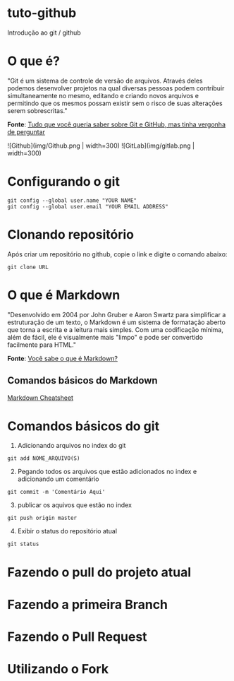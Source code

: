 # tuto-github

Introdução ao git / github

# O que é?

"Git é um sistema de controle de versão de arquivos. Através deles podemos desenvolver projetos na qual diversas pessoas podem contribuir simultaneamente no mesmo, editando e criando novos arquivos e permitindo que os mesmos possam existir sem o risco de suas alterações serem sobrescritas."

**Fonte**: [Tudo que você queria saber sobre Git e GitHub, mas tinha vergonha de perguntar](https://tableless.com.br/tudo-que-voce-queria-saber-sobre-git-e-github-mas-tinha-vergonha-de-perguntar/)

![Github](img/Github.png | width=300)
![GitLab](img/gitlab.png | width=300)

# Configurando o git

```
git config --global user.name "YOUR NAME"
git config --global user.email "YOUR EMAIL ADDRESS"
```

# Clonando repositório

Após criar um repositório no github, copie o link e digite o comando abaixo:

```
git clone URL
```

# O que é Markdown
"Desenvolvido em 2004 por John Gruber e Aaron Swartz para simplificar a estruturação de um texto, o Markdown é um sistema de formatação aberto que torna a escrita e a leitura mais simples. Com uma codificação mínima, além de fácil, ele é visualmente mais "limpo" e pode ser convertido facilmente para HTML."

**Fonte**: [Você sabe o que é Markdown?](https://canaltech.com.br/o-que-e/programacao/Voce-sabe-o-que-e-Markdown/)

## Comandos básicos do Markdown

[Markdown Cheatsheet](https://github.com/adam-p/markdown-here/wiki/Markdown-Cheatsheet)

# Comandos básicos do git

1. Adicionando arquivos no index do git

```
git add NOME_ARQUIVO(S)
```

2. Pegando todos os arquivos que estão adicionados no index e adicionando um comentário

```
git commit -m 'Comentário Aqui'
```

3. publicar os aquivos que estão no index

```
git push origin master
```

4. Exibir o status do repositório atual

```
git status
```

# Fazendo o pull do projeto atual

# Fazendo a primeira Branch

# Fazendo o Pull Request

# Utilizando o Fork